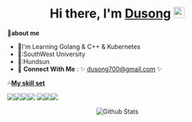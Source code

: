 <div align="center">
   <h1>Hi there, I'm <a href="https://blog.csdn.net/Dusong_">Dusong</a> <img src="https://media.giphy.com/media/hvRJCLFzcasrR4ia7z/giphy.gif" width="25px"> </h1>
   

</div>

🌱**about me**
- 🔭I'm Learning Golang & C++ & Kubernetes
- :school::SouthWest University
- :office::Hundsun
- 💬 **Connect With Me** : ✨ dusong700@gmail.com ✨

:sweat_drops:**[My skill set](https://github.com/Dusongg/StudyNotes)**

![](https://img.shields.io/badge/C%2B%2B-00599C?style=for-the-badge&logo=c%2B%2B&logoColor=white)![](https://img.shields.io/badge/C-00599C?style=for-the-badge&logo=c&logoColor=white)![](https://img.shields.io/badge/Go-00ADD8?style=for-the-badge&logo=go&logoColor=white)![](https://img.shields.io/badge/Python-14354C?style=for-the-badge&logo=python&logoColor=white)
![](https://img.shields.io/badge/MySQL-00000F?style=for-the-badge&logo=mysql&logoColor=white)![](https://img.shields.io/badge/Linux-FCC624?style=for-the-badge&logo=linux&logoColor=black)![](https://img.shields.io/badge/GIT-E44C30?style=for-the-badge&logo=git&logoColor=white)




<!--
📈 **Things I code with**

<p align="center" >
    <img  src="https://github-readme-stats.vercel.app/api?username=Dusongg&&show_icons=true&theme=radical"/>
</p>

-->
   <p align="center">
        <img src="https://raw.githubusercontent.com/mayhemantt/mayhemantt/Update/svg/Bottom.svg" alt="Github Stats" />
</p>
<!--
**Dusongg/Dusongg** is a ✨ _special_ ✨ repository because its `README.md` (this file) appears on your GitHub profile.

Here are some ideas to get you started:

- 🔭 I’m currently working on ...
- 🌱 I’m currently learning ...
- 👯 I’m looking to collaborate on ...
- 🤔 I’m looking for help with ...
- 💬 Ask me about ...
- 📫 How to reach me: ...
- 😄 Pronouns: ...
- ⚡ Fun fact: ...
-->
